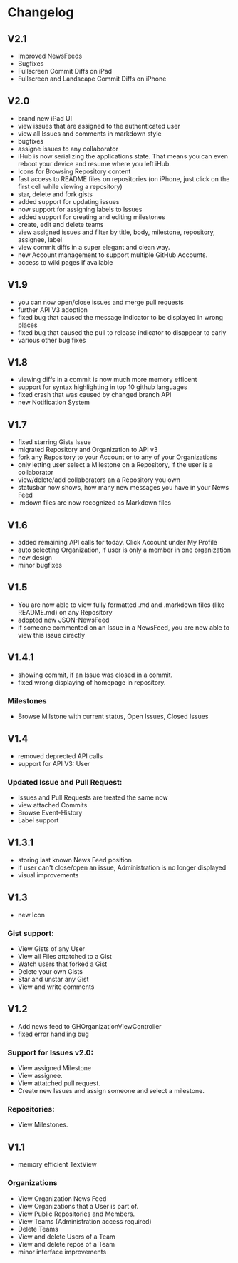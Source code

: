 # Changelog

## V2.1
- Improved NewsFeeds 
- Bugfixes 
- Fullscreen Commit Diffs on iPad
- Fullscreen and Landscape Commit Diffs on iPhone

## V2.0
- brand new iPad UI
- view issues that are assigned to the authenticated user
- view all Issues and comments in markdown style
- bugfixes
- assigne issues to any collaborator
- iHub is now serializing the applications state. That means you can even reboot your device and resume where you left iHub.
- Icons for Browsing Repository content
- fast access to README files on repositories (on iPhone, just click on the first cell while viewing a repository)
- star, delete and fork gists
- added support for updating issues
- now support for assigning labels to Issues
- added support for creating and editing milestones
- create, edit and delete teams
- view assigned issues and filter by title, body, milestone, repository, assignee, label
- view commit diffs in a super elegant and clean way.
- new Account management to support multiple GitHub Accounts.
- access to wiki pages if available

## V1.9
- you can now open/close issues and merge pull requests
- further API V3 adoption
- fixed bug that caused the message indicator to be displayed in wrong places
- fixed bug that caused the pull to release indicator to disappear to early
- various other bug fixes

## V1.8
- viewing diffs in a commit is now much more memory efficent
- support for syntax highlighting in top 10 github languages
- fixed crash that was caused by changed branch API
- new Notification System

## V1.7
- fixed starring Gists Issue
- migrated Repository and Organization to API v3
- fork any Repository to your Account or to any of your Organizations
- only letting user select a Milestone on a Repository, if the user is a collaborator
- view/delete/add collaborators an a Repository you own
- statusbar now shows, how many new messages you have in your News Feed
- .mdown files are now recognized as Markdown files

## V1.6
- added remaining API calls for today. Click Account under My Profile
- auto selecting Organization, if user is only a member in one organization
- new design
- minor bugfixes

## V1.5
- You are now able to view fully formatted .md and .markdown files (like README.md) on any Repository
- adopted new JSON-NewsFeed
- if someone commented on an Issue in a NewsFeed, you are now able to view this issue directly

## V1.4.1
- showing commit, if an Issue was closed in a commit.
- fixed wrong displaying of homepage in repository.

### Milestones
- Browse Milstone with current status, Open Issues, Closed Issues

## V1.4
- removed deprected API calls
- support for API V3: User
### Updated Issue and Pull Request:
- Issues and Pull Requests are treated the same now
- view attached Commits
- Browse Event-History
- Label support

## V1.3.1
- storing last known News Feed position
- if user can't close/open an issue, Administration is no longer displayed
- visual improvements

## V1.3
- new Icon
### Gist support:
- View Gists of any User
- View all Files attatched to a Gist
- Watch users that forked a Gist
- Delete your own Gists
- Star and unstar any Gist
- View and write comments

## V1.2
- Add news feed to GHOrganizationViewController
- fixed error handling bug

### Support for Issues v2.0:
- View assigned Milestone
- View assignee.
- View attatched pull request.
- Create new Issues and assign someone and select a milestone.

### Repositories:
- View Milestones.

## V1.1
- memory efficient TextView

### Organizations
- View Organization News Feed
- View Organizations that a User is part of.
- View Public Repositories and Members.
- View Teams (Administration access required)
- Delete Teams
- View and delete Users of a Team
- View and delete repos of a Team
- minor interface improvements
